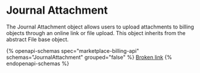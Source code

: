 # Journal Attachment

The Journal Attachment object allows users to upload attachments to billing objects through an online link or file upload. This object inherits from the abstract File base object.

{% openapi-schemas spec="marketplace-billing-api" schemas="JournalAttachment" grouped="false" %}
[Broken link](broken-reference)
{% endopenapi-schemas %}
